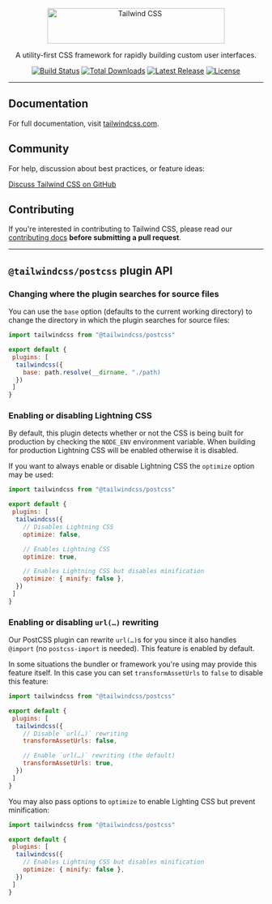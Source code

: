 <p align="center">
  <a href="https://tailwindcss.com" target="_blank">
    <picture>
      <source media="(prefers-color-scheme: dark)" srcset="https://raw.githubusercontent.com/tailwindlabs/tailwindcss/HEAD/.github/logo-dark.svg">
      <source media="(prefers-color-scheme: light)" srcset="https://raw.githubusercontent.com/tailwindlabs/tailwindcss/HEAD/.github/logo-light.svg">
      <img alt="Tailwind CSS" src="https://raw.githubusercontent.com/tailwindlabs/tailwindcss/HEAD/.github/logo-light.svg" width="350" height="70" style="max-width: 100%;">
    </picture>
  </a>
</p>

<p align="center">
  A utility-first CSS framework for rapidly building custom user interfaces.
</p>

<p align="center">
    <a href="https://github.com/tailwindlabs/tailwindcss/actions"><img src="https://img.shields.io/github/actions/workflow/status/tailwindlabs/tailwindcss/ci.yml?branch=next" alt="Build Status"></a>
    <a href="https://www.npmjs.com/package/tailwindcss"><img src="https://img.shields.io/npm/dt/tailwindcss.svg" alt="Total Downloads"></a>
    <a href="https://github.com/tailwindcss/tailwindcss/releases"><img src="https://img.shields.io/npm/v/tailwindcss.svg" alt="Latest Release"></a>
    <a href="https://github.com/tailwindcss/tailwindcss/blob/master/LICENSE"><img src="https://img.shields.io/npm/l/tailwindcss.svg" alt="License"></a>
</p>

---

## Documentation

For full documentation, visit [tailwindcss.com](https://tailwindcss.com).

## Community

For help, discussion about best practices, or feature ideas:

[Discuss Tailwind CSS on GitHub](https://github.com/tailwindcss/tailwindcss/discussions)

## Contributing

If you're interested in contributing to Tailwind CSS, please read our [contributing docs](https://github.com/tailwindcss/tailwindcss/blob/next/.github/CONTRIBUTING.md) **before submitting a pull request**.

---

## `@tailwindcss/postcss` plugin API

### Changing where the plugin searches for source files

You can use the `base` option (defaults to the current working directory) to change the directory in which the plugin searches for source files:

```js
import tailwindcss from "@tailwindcss/postcss"

export default {
 plugins: [
  tailwindcss({
    base: path.resolve(__dirname, "./path)
  })
 ]
}
```

### Enabling or disabling Lightning CSS

By default, this plugin detects whether or not the CSS is being built for production by checking the `NODE_ENV` environment variable. When building for production Lightning CSS will be enabled otherwise it is disabled.

If you want to always enable or disable Lightning CSS the `optimize` option may be used:

```js
import tailwindcss from "@tailwindcss/postcss"

export default {
 plugins: [
  tailwindcss({
    // Disables Lightning CSS
    optimize: false,

    // Enables Lightning CSS
    optimize: true,

    // Enables Lightning CSS but disables minification
    optimize: { minify: false },
  })
 ]
}
```

### Enabling or disabling `url(…)` rewriting

Our PostCSS plugin can rewrite `url(…)`s for you since it also handles `@import` (no `postcss-import` is needed). This feature is enabled by default.

In some situations the bundler or framework you're using may provide this feature itself. In this case you can set `transformAssetUrls` to `false` to disable this feature:

```js
import tailwindcss from "@tailwindcss/postcss"

export default {
 plugins: [
  tailwindcss({
    // Disable `url(…)` rewriting
    transformAssetUrls: false,

    // Enable `url(…)` rewriting (the default)
    transformAssetUrls: true,
  })
 ]
}
```

You may also pass options to `optimize` to enable Lighting CSS but prevent minification:

```js
import tailwindcss from "@tailwindcss/postcss"

export default {
 plugins: [
  tailwindcss({
    // Enables Lightning CSS but disables minification
    optimize: { minify: false },
  })
 ]
}
```

